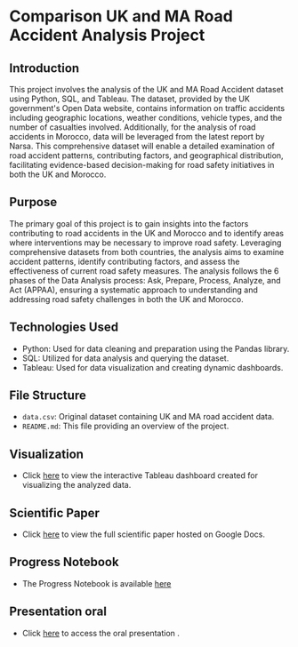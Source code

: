 # Comparison UK and MA Road Accident Analysis Project


## Introduction
This project involves the analysis of the UK and MA Road Accident dataset using Python, SQL, and Tableau. The dataset, provided by the UK government's Open Data website, contains information on traffic accidents including geographic locations, weather conditions, vehicle types, and the number of casualties involved. Additionally, for the analysis of road accidents in Morocco, data will be leveraged from the latest report by Narsa. This comprehensive dataset will enable a detailed examination of road accident patterns, contributing factors, and geographical distribution, facilitating evidence-based decision-making for road safety initiatives in both the UK and Morocco.

## Purpose
The primary goal of this project is to gain insights into the factors contributing to road accidents in the UK and Morocco and to identify areas where interventions may be necessary to improve road safety. Leveraging comprehensive datasets from both countries, the analysis aims to examine accident patterns, identify contributing factors, and assess the effectiveness of current road safety measures. The analysis follows the 6 phases of the Data Analysis process: Ask, Prepare, Process, Analyze, and Act (APPAA), ensuring a systematic approach to understanding and addressing road safety challenges in both the UK and Morocco.

## Technologies Used
- Python: Used for data cleaning and preparation using the Pandas library.
- SQL: Utilized for data analysis and querying the dataset.
- Tableau: Used for data visualization and creating dynamic dashboards.

## File Structure
- `data.csv`: Original dataset containing UK and MA road accident data.
- `README.md`: This file providing an overview of the project.

## Visualization
- Click [here](https://public.tableau.com/app/profile/achraf.el.ouahabi/viz/ComparaisonentreUKvsMarocROADACCIDENT/RoadAccidentDashboard) to view the interactive Tableau dashboard created for visualizing the analyzed data.

## Scientific Paper
- Click [here](https://docs.google.com/document/d/1K_056e_F2tBTiosegV0ljHeCfCw-lBolXinzKZfb87Y/edit?usp=sharing) to view the full scientific paper hosted on Google Docs.

## Progress Notebook
- The Progress Notebook is available [here](https://docs.google.com/document/d/1qwuTVLQLJ64HKg9eUOtHgy9eprB8FRY9DLeHRKh6ByQ/edit)

## Presentation oral
- Click [here](link-to-oral-presentation) to access the oral presentation .

